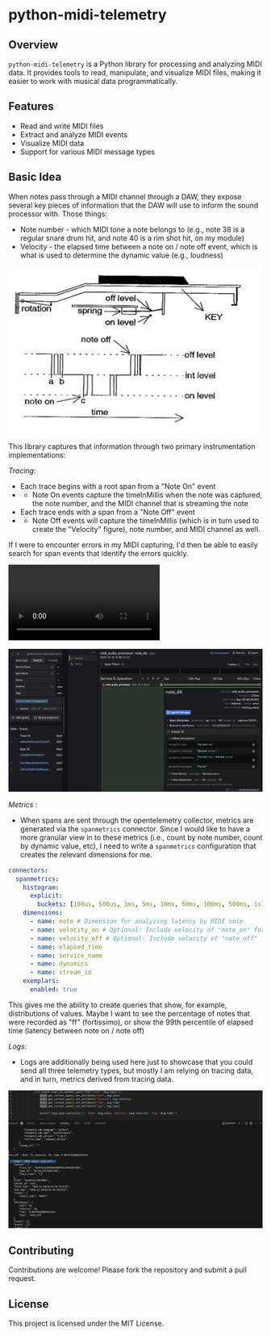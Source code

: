 # python-midi-telemetry

## Overview

`python-midi-telemetry` is a Python library for processing and analyzing MIDI data. It provides tools to read, manipulate, and visualize MIDI files, making it easier to work with musical data programmatically.

## Features

- Read and write MIDI files
- Extract and analyze MIDI events
- Visualize MIDI data
- Support for various MIDI message types

## Basic Idea

When notes pass through a MIDI channel through a DAW, they expose several key pieces of information that the DAW will use to inform the sound processor with. Those things:

* Note number - which MIDI tone a note belongs to (e.g., note 38 is a regular snare drum hit, and note 40 is a rim shot hit, on my module)
* Velocity - the elapsed time between a note on / note off event, which is what is used to determine the dynamic value (e.g., loudness)

![alt text](image-1.png)
  

This library captures that information through two primary instrumentation implementations:

*Tracing*: 
* Each trace begins with a root span from a "Note On" event
* * Note On events capture the timeInMillis when the note was captured, the note number, and the MIDI channel that is streaming the note
* Each trace ends with a span from a "Note Off" event
* * Note Off events will capture the timeInMillis (which is in turn used to create the "Velocity" figure), note number, and MIDI channel as well.

If I were to encounter errors in my MIDI capturing, I'd then be able to easily search for span events that identify the errors quickly.

<video controls src="midirecording.mp4" title="Title"></video>


![alt text](image.png)


*Metrics* :
* When spans are sent through the opentelemetry collector, metrics are generated via the `spanmetrics` connector. Since I would like to have a more granular view in to these metrics (i.e., count by note number, count by dynamic value, etc), I need to write a `spanmetrics` configuration that creates the relevant dimensions for me.

```yaml
connectors:
  spanmetrics:
    histogram:
      explicit:
        buckets: [100us, 500us, 1ms, 5ms, 10ms, 50ms, 100ms, 500ms, 1s] # Adjusted for real-time MIDI response
    dimensions:
      - name: note # Dimension for analyzing latency by MIDI note
      - name: velocity_on # Optional: Include velocity of "note_on" for additional granularity
      - name: velocity_off # Optional: Include velocity of "note_off"
      - name: elapsed_time
      - name: service_name
      - name: dynamics
      - name: stream_id
    exemplars:
      enabled: true
```

This gives me the ability to create queries that show, for example, distributions of values. Maybe I want to see the percentage of notes that were recorded as "ff" (fortissimo), or show the 99th percentile of elapsed time (latency between note on / note off) 






*Logs*:
* Logs are additionally being used here just to showcase that you could send all three telemetry types, but mostly I am relying on tracing data, and in turn, metrics derived from tracing data. 

![alt text](<Screenshot 2024-11-18 110031.png>)


## Contributing

Contributions are welcome! Please fork the repository and submit a pull request.

## License

This project is licensed under the MIT License.